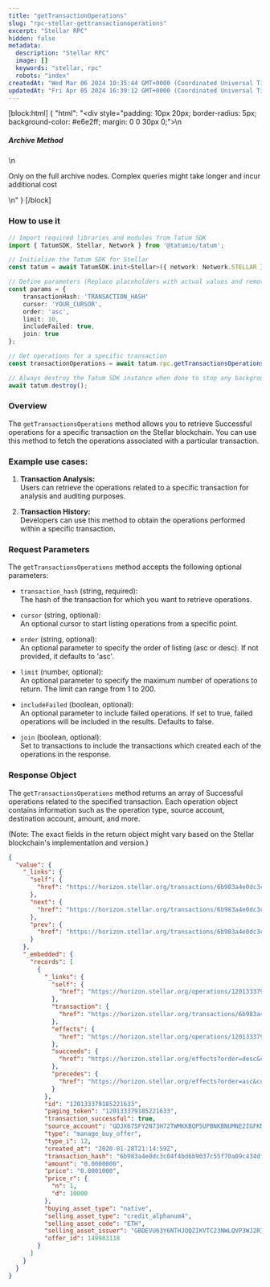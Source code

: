 ```yaml
---
title: "getTransactionOperations"
slug: "rpc-stellar-gettransactionoperations"
excerpt: "Stellar RPC"
hidden: false
metadata: 
  description: "Stellar RPC"
  image: []
  keywords: "stellar, rpc"
  robots: "index"
createdAt: "Wed Mar 06 2024 10:35:44 GMT+0000 (Coordinated Universal Time)"
updatedAt: "Fri Apr 05 2024 16:39:12 GMT+0000 (Coordinated Universal Time)"
---
```

[block:html]
{
  "html": "<div style=\"padding: 10px 20px; border-radius: 5px; background-color: #e6e2ff; margin: 0 0 30px 0;\">\n  <h5>Archive Method</h5>\n  <p>Only on the full archive nodes. Complex queries might take longer and incur additional cost</p>\n</div>"
}
[/block]


### How to use it

```typescript
// Import required libraries and modules from Tatum SDK
import { TatumSDK, Stellar, Network } from '@tatumio/tatum';

// Initialize the Tatum SDK for Stellar
const tatum = await TatumSDK.init<Stellar>({ network: Network.STELLAR });

// Define parameters (Replace placeholders with actual values and remove redundant)
const params = {
    transactionHash: 'TRANSACTION_HASH'
    cursor: 'YOUR_CURSOR',
    order: 'asc',
    limit: 10,
    includeFailed: true,
    join: true
};

// Get operations for a specific transaction
const transactionOperations = await tatum.rpc.getTransactionsOperations(params);

// Always destroy the Tatum SDK instance when done to stop any background processes
await tatum.destroy();
```

### Overview

The `getTransactionsOperations` method allows you to retrieve Successful operations for a specific transaction on the Stellar blockchain. You can use this method to fetch the operations associated with a particular transaction.

### Example use cases:

1. **Transaction Analysis:**  
   Users can retrieve the operations related to a specific transaction for analysis and auditing purposes.

2. **Transaction History:**  
   Developers can use this method to obtain the operations performed within a specific transaction.

### Request Parameters

The `getTransactionsOperations` method accepts the following optional parameters:

- `transaction_hash` (string, required):  
  The hash of the transaction for which you want to retrieve operations.

- `cursor` (string, optional):  
  An optional cursor to start listing operations from a specific point.

- `order` (string, optional):  
  An optional parameter to specify the order of listing (asc or desc). If not provided, it defaults to 'asc'.

- `limit` (number, optional):  
  An optional parameter to specify the maximum number of operations to return. The limit can range from 1 to 200.

- `includeFailed` (boolean, optional):  
  An optional parameter to include failed operations. If set to true, failed operations will be included in the results. Defaults to false.

- `join` (boolean, optional):  
  Set to transactions to include the transactions which created each of the operations in the response.

### Response Object

The `getTransactionsOperations` method returns an array of Successful operations related to the specified transaction. Each operation object contains information such as the operation type, source account, destination account, amount, and more.

(Note: The exact fields in the return object might vary based on the Stellar blockchain's implementation and version.)

```json
{
  "value": {
    "_links": {
      "self": {
        "href": "https://horizon.stellar.org/transactions/6b983a4e0dc3c04f4bd6b9037c55f70a09c434dfd01492be1077cf7ea68c2e4a/operations?cursor=&limit=10&order=asc"
      },
      "next": {
        "href": "https://horizon.stellar.org/transactions/6b983a4e0dc3c04f4bd6b9037c55f70a09c434dfd01492be1077cf7ea68c2e4a/operations?cursor=120133379185221636&limit=10&order=asc"
      },
      "prev": {
        "href": "https://horizon.stellar.org/transactions/6b983a4e0dc3c04f4bd6b9037c55f70a09c434dfd01492be1077cf7ea68c2e4a/operations?cursor=120133379185221633&limit=10&order=desc"
      }
    },
    "_embedded": {
      "records": [
        {
          "_links": {
            "self": {
              "href": "https://horizon.stellar.org/operations/120133379185221633"
            },
            "transaction": {
              "href": "https://horizon.stellar.org/transactions/6b983a4e0dc3c04f4bd6b9037c55f70a09c434dfd01492be1077cf7ea68c2e4a"
            },
            "effects": {
              "href": "https://horizon.stellar.org/operations/120133379185221633/effects"
            },
            "succeeds": {
              "href": "https://horizon.stellar.org/effects?order=desc&cursor=120133379185221633"
            },
            "precedes": {
              "href": "https://horizon.stellar.org/effects?order=asc&cursor=120133379185221633"
            }
          },
          "id": "120133379185221633",
          "paging_token": "120133379185221633",
          "transaction_successful": true,
          "source_account": "GDJX67SFY2N73H72TWMKKBQP5UPBNKBNUMNE2IGFKNES43S4327X6DHG",
          "type": "manage_buy_offer",
          "type_i": 12,
          "created_at": "2020-01-28T21:14:59Z",
          "transaction_hash": "6b983a4e0dc3c04f4bd6b9037c55f70a09c434dfd01492be1077cf7ea68c2e4a",
          "amount": "0.0000000",
          "price": "0.0001000",
          "price_r": {
            "n": 1,
            "d": 10000
          },
          "buying_asset_type": "native",
          "selling_asset_type": "credit_alphanum4",
          "selling_asset_code": "ETH",
          "selling_asset_issuer": "GBDEVU63Y6NTHJQQZIKVTC23NWLQVP3WJ2RI2OTSJTNYOIGICST6DUXR",
          "offer_id": 149983118
        }
      ]
    }
  }
}
```
